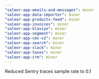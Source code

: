 ```yaml
---
"saleor-app-emails-and-messages": minor
"saleor-app-data-importer": minor
"saleor-app-products-feed": minor
"saleor-app-invoices": minor
"saleor-app-klaviyo": minor
"saleor-app-segment": minor
"saleor-app-cms-v2": minor
"saleor-app-search": minor
"saleor-app-slack": minor
"saleor-app-taxes": minor
"saleor-app-crm": minor
---
```


Reduced Sentry traces sample rate to 0.1
